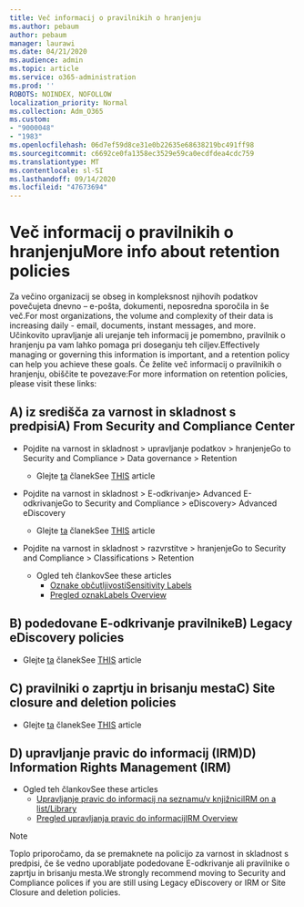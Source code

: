 ```yaml
---
title: Več informacij o pravilnikih o hranjenju
ms.author: pebaum
author: pebaum
manager: laurawi
ms.date: 04/21/2020
ms.audience: admin
ms.topic: article
ms.service: o365-administration
ms.prod: ''
ROBOTS: NOINDEX, NOFOLLOW
localization_priority: Normal
ms.collection: Adm_O365
ms.custom:
- "9000048"
- "1983"
ms.openlocfilehash: 06d7ef59d8ce31e0b22635e68638219bc491ff98
ms.sourcegitcommit: c6692ce0fa1358ec3529e59ca0ecdfdea4cdc759
ms.translationtype: MT
ms.contentlocale: sl-SI
ms.lasthandoff: 09/14/2020
ms.locfileid: "47673694"
---
```

# <a name="more-info-about-retention-policies"></a><span data-ttu-id="afeeb-102">Več informacij o pravilnikih o hranjenju</span><span class="sxs-lookup"><span data-stu-id="afeeb-102">More info about retention policies</span></span>

<span data-ttu-id="afeeb-103">Za večino organizacij se obseg in kompleksnost njihovih podatkov povečujeta dnevno – e-pošta, dokumenti, neposredna sporočila in še več.</span><span class="sxs-lookup"><span data-stu-id="afeeb-103">For most organizations, the volume and complexity of their data is increasing daily - email, documents, instant messages, and more.</span></span> <span data-ttu-id="afeeb-104">Učinkovito upravljanje ali urejanje teh informacij je pomembno, pravilnik o hranjenju pa vam lahko pomaga pri doseganju teh ciljev.</span><span class="sxs-lookup"><span data-stu-id="afeeb-104">Effectively managing or governing this information is important, and a retention policy can help you achieve these goals.</span></span> <span data-ttu-id="afeeb-105">Če želite več informacij o pravilnikih o hranjenju, obiščite te povezave:</span><span class="sxs-lookup"><span data-stu-id="afeeb-105">For more information on retention policies, please visit these links:</span></span>

## <a name="a-from-security-and-compliance-center"></a><span data-ttu-id="afeeb-106">A) iz središča za varnost in skladnost s predpisi</span><span class="sxs-lookup"><span data-stu-id="afeeb-106">A) From Security and Compliance Center</span></span>

- <span data-ttu-id="afeeb-107">Pojdite na varnost in skladnost > upravljanje podatkov > hranjenje</span><span class="sxs-lookup"><span data-stu-id="afeeb-107">Go to Security and Compliance > Data governance > Retention</span></span>
  - <span data-ttu-id="afeeb-108">Glejte [ta](https://docs.microsoft.com/microsoft-365/compliance/retention-policies) članek</span><span class="sxs-lookup"><span data-stu-id="afeeb-108">See [THIS](https://docs.microsoft.com/microsoft-365/compliance/retention-policies) article</span></span>

- <span data-ttu-id="afeeb-109">Pojdite na varnost in skladnost > E-odkrivanje> Advanced E-odkrivanje</span><span class="sxs-lookup"><span data-stu-id="afeeb-109">Go to Security and Compliance > eDiscovery> Advanced eDiscovery</span></span> 
  - <span data-ttu-id="afeeb-110">Glejte [ta](https://docs.microsoft.com/microsoft-365/compliance/ediscovery-cases) članek</span><span class="sxs-lookup"><span data-stu-id="afeeb-110">See [THIS](https://docs.microsoft.com/microsoft-365/compliance/ediscovery-cases) article</span></span>

- <span data-ttu-id="afeeb-111">Pojdite na varnost in skladnost > razvrstitve > hranjenje</span><span class="sxs-lookup"><span data-stu-id="afeeb-111">Go to Security and Compliance > Classifications > Retention</span></span>
  - <span data-ttu-id="afeeb-112">Ogled teh člankov</span><span class="sxs-lookup"><span data-stu-id="afeeb-112">See these articles</span></span>
    - [<span data-ttu-id="afeeb-113">Oznake občutljivosti</span><span class="sxs-lookup"><span data-stu-id="afeeb-113">Sensitivity Labels</span></span>](https://docs.microsoft.com/microsoft-365/compliance/sensitivity-labels)
    - [<span data-ttu-id="afeeb-114">Pregled oznak</span><span class="sxs-lookup"><span data-stu-id="afeeb-114">Labels Overview</span></span>](https://docs.microsoft.com/microsoft-365/compliance/labels)

## <a name="b-legacy-ediscovery-policies"></a><span data-ttu-id="afeeb-115">B) podedovane E-odkrivanje pravilnike</span><span class="sxs-lookup"><span data-stu-id="afeeb-115">B) Legacy eDiscovery policies</span></span>

- <span data-ttu-id="afeeb-116">Glejte [ta](https://support.office.com/article/Set-up-an-eDiscovery-Center-in-SharePoint-Online-A18F8975-AA7F-43B4-A7D6-001D14744D8E) članek</span><span class="sxs-lookup"><span data-stu-id="afeeb-116">See [THIS](https://support.office.com/article/Set-up-an-eDiscovery-Center-in-SharePoint-Online-A18F8975-AA7F-43B4-A7D6-001D14744D8E) article</span></span>

## <a name="c-site-closure-and-deletion-policies"></a><span data-ttu-id="afeeb-117">C) pravilniki o zaprtju in brisanju mesta</span><span class="sxs-lookup"><span data-stu-id="afeeb-117">C) Site closure and deletion policies</span></span>

- <span data-ttu-id="afeeb-118">Glejte [ta](https://support.office.com/article/Use-policies-for-site-closure-and-deletion-A8280D82-27FD-48C5-9ADF-8A5431208BA5) članek</span><span class="sxs-lookup"><span data-stu-id="afeeb-118">See [THIS](https://support.office.com/article/Use-policies-for-site-closure-and-deletion-A8280D82-27FD-48C5-9ADF-8A5431208BA5) article</span></span>  

## <a name="d-information-rights-management-irm"></a><span data-ttu-id="afeeb-119">D) upravljanje pravic do informacij (IRM)</span><span class="sxs-lookup"><span data-stu-id="afeeb-119">D) Information Rights Management (IRM)</span></span>

- <span data-ttu-id="afeeb-120">Ogled teh člankov</span><span class="sxs-lookup"><span data-stu-id="afeeb-120">See these articles</span></span>
  - [<span data-ttu-id="afeeb-121">Upravljanje pravic do informacij na seznamu/v knjižnici</span><span class="sxs-lookup"><span data-stu-id="afeeb-121">IRM on a list/Library</span></span>](https://support.office.com/article/apply-information-rights-management-to-a-list-or-library-3bdb5c4e-94fc-4741-b02f-4e7cc3c54aa1)
  - [<span data-ttu-id="afeeb-122">Pregled upravljanja pravic do informacij</span><span class="sxs-lookup"><span data-stu-id="afeeb-122">IRM Overview</span></span>](https://support.office.com/article/create-and-apply-information-management-policies-eb501fe9-2ef6-4150-945a-65a6451ee9e9)

> [!Note]
> <span data-ttu-id="afeeb-123">Toplo priporočamo, da se premaknete na policijo za varnost in skladnost s predpisi, če še vedno uporabljate podedovane E-odkrivanje ali pravilnike o zaprtju in brisanju mesta.</span><span class="sxs-lookup"><span data-stu-id="afeeb-123">We strongly recommend moving to Security and Compliance polices if you are still using Legacy eDiscovery or IRM or Site Closure and deletion policies.</span></span>
